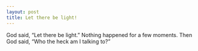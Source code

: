 ```yaml
---
layout: post
title: Let there be light!
---
```


God said, “Let there be light.” Nothing happened for a few moments. Then God said, “Who the heck am I talking to?”